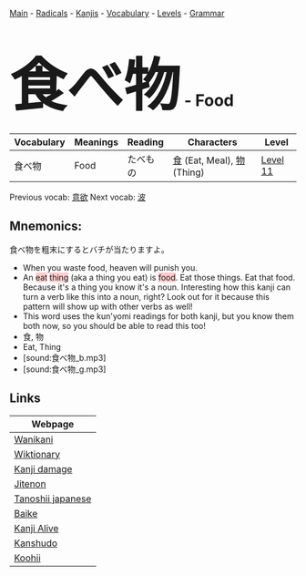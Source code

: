 <style> bigfont {font-size: 100px}</style>
[Main](../README.md) -
[Radicals](../radicals.md) -
[Kanjis](../kanjis.md) -
[Vocabulary](../vocabulary.md) -
[Levels](../levels.md) -
[Grammar](../grammar.md)
# <bigfont> 食べ物</bigfont> - Food 

| Vocabulary | Meanings | Reading | Characters | Level |
| --- | --- | --- | --- | --- |
| 食べ物 | Food | たべもの |  [食](../kanjis/食.md) (Eat, Meal), [物](../kanjis/物.md) (Thing) | [Level 11](../levels/wk_level11.md) |

Previous vocab: [意欲](意欲.md) Next vocab: [波](波.md) 

## Mnemonics:
食べ物を粗末にするとバチが当たりますよ。
* When you waste food, heaven will punish you.
* An <span style="background-color:#ffcccb"> eat</span> <span style="background-color:#ffcccb"> thing</span> (aka a thing you eat) is <span style="background-color:#ffcccb"> food</span>. Eat those things. Eat that food. Because it's a thing you know it's a noun. Interesting how this kanji can turn a verb like this into a noun, right? Look out for it because this pattern will show up with other verbs as well!
* This word uses the kun'yomi readings for both kanji, but you know them both now, so you should be able to read this too!
* 食, 物
* Eat, Thing
* [sound:食べ物_b.mp3]
* [sound:食べ物_g.mp3]


## Links 

| Webpage |
| --- |
| [Wanikani          ](https://www.wanikani.com/kanji/食べ物) |
| [Wiktionary        ](https://en.wiktionary.org/wiki/食べ物) |
| [Kanji damage      ](http://www.kanjidamage.com/kanji/search?utf8=✓&q=食べ物) |
| [Jitenon           ](https://jitenon.com/kanji/食べ物) |
| [Tanoshii japanese ](https://www.tanoshiijapanese.com/dictionary/kanji.cfm?k=食べ物) |
| [Baike             ](https://baike.baidu.com/item/食べ物) |
| [Kanji Alive       ](https://app.kanjialive.com/食べ物) |
| [Kanshudo          ](https://www.kanshudo.com/searchmn?q=食べ物) |
| [Koohii            ](https://kanji.koohii.com/study/kanji/食べ物) |

